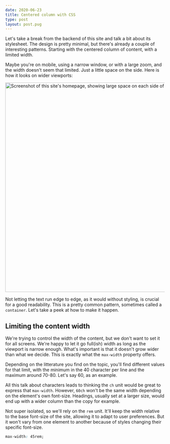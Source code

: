 ```yaml
---
date: 2020-06-23
title: Centered column with CSS
type: post
layout: post.pug
---
```

Let's take a break from the backend of this site and talk a bit about its stylesheet. The design is pretty minimal, but there's already a couple of interesting patterns. Starting with the centered column of content, with a limited width.

Maybe you're on mobile, using a narrow window, or with a large zoom, and the width doesn't seem that limited. Just a little space on the side. Here is how it looks on wider viewports:

<img src="/media/romaricpascal-homepage.png" alt="Screenshot of this site's homepage, showing large space on each side of the column of content" height="659" width="1299">

Not letting the text run edge to edge, as it would without styling, is crucial for a good readability. This is a pretty common pattern, sometimes called a `container`. Let's take a peek at how to make it happen.

Limiting the content width
---

We're trying to control the width of the content, but we don't want to set it for all screens. We're happy to let it go full(ish) width as long as the viewport is narrow enough. What's important is that it doesn't grow wider than what we decide. This is exactly what the `max-width` property offers.

Depending on the litterature you find on the topic, you'll find different values for that limit, with the minimum in the 40 character per line and the maximum around 70-80. Let's say 60, as an example.

All this talk about characters leads to thinking the `ch` unit would be great to express that `max-width`. However, `60ch` won't be the same width depending on the element's own font-size. Headings, usually set at a larger size, would end up with a wider column than the copy for example.

Not super isolated, so we'll rely on the `rem` unit. It'll keep the width relative to the base font-size of the site, allowing it to adapt to user preferences. But it won't vary from one element to another because of styles changing their specific font-size.

```css
max-width: 45rem;
```

<div class="demo" role="presentation">
  <div>
    <div class="demo-element demo-element-striped" style="height: 100%; max-width: 25%"></div>
  </div>
</div>

Centering the content
---

The column now has a limited width, but it's stuck on the left hand side of the screen. To get it in the middle, we can use the `auto` value for its left and right `margin`.

```css
max-width: 45rem;
margin-left: auto;
margin-right: auto;
```

<div class="demo" role="presentation">
  <div>
    <div class="demo-element demo-element-striped" style="height: 100%; max-width: 25%; margin-left: auto; margin-right: auto;"></div>
  </div>
</div>

Looking forward to when `margin-inline` will be widely supported and reduce those two `margin-...` properties to one. Note that we do not want to use the `margin` shorthand as there's no need to affect the top and bottom margin.

A little space on the outside
---

When the viewport is too narrow, the column reaches both edges of the screen.

<div class="demo demo--narrow" role="presentation">
  <div>
    <div class="demo-element demo-element-striped" style="height: 100%; margin-left: auto; margin-right: auto;"></div>
  </div>
</div>

It doesn't make for a pleasing experience, a little space on each side would make it so much nicer. Adding some horizontal `padding` is tempting, but brings in two issues:

1. when the limit applies, the width of the content is no longer the `max-width`. It becomes the `max-width`, minus twice the horizontal padding (one for each side).
2. it would conflict when applied to elements that have some padding already. Either we end up breaking its insides by trying to control its width, or its insides end up wreaking the spacing.

Both can be worked around. The first one can be adressed by ensuring `box-sizing` is set to `content-box` (usually it's reset to a much more convenient `border-box` nowadays) and the second by applying the styles to a wrapper element, rather than the one with the padding.

Not a found of those. In the end, what we want is something not quite full width, with a little space removed on each side. We can express that "word for word" with the `width` property and `calc()`:

```css
width: calc(100% - 2 * 1.5rem);
max-width: 45rem;
margin-left: auto;
margin-right: auto;
```

<div class="demo demo--narrow" role="presentation">
  <div>
    <div class="demo-element demo-element-striped" style="width: calc(100% - 2 * 1rem); height: 20%; margin-left: auto; margin-right: auto;"></div>
    <div class="demo-element demo-element-filled" style="width: calc(100% - 2 * 1rem); height: 20%; margin-left: auto; margin-right: auto; padding: 0.5rem" >
      <div class="demo-element demo-element-striped" style="height: 100%; " ></div>
    </div>
    <div class="demo-element demo-element-striped" style="width: calc(100% - 2 * 1rem); height: 20%; margin-left: auto; margin-right: auto;" ></div>
  </div>
</div>

Boom! Space on the side, limited width that matches the `max-width` and the pattern can be applied to elements that already have padding.

Picking targets
---

Using the `SELECTOR > *` selector, it can also create a container where each children is centered. And without any specificity added to the selector preceeding `>` (so good these asterisks). 

Compared to styling the parent directly, it'll be much easier to have elements break out of the column and be slightly wider. Not that it's impossible, it's just [a bit more involved than tweaking the `max-width`][breaking-out-of-column]. 

```css
.centered-children > * {
  width: calc(100% - 2 * 1.5rem);
  max-width: 45rem;
  margin-left: auto;
  margin-right: auto;
}

.wider-element {
  max-width: 55rem;
}
```

<div class="demo" role="presentation">
  <div>
    <div class="demo-element demo-element-striped" style="max-width: 25%; height: 20%; margin-left: auto; margin-right: auto;"></div>
    <div class="demo-element demo-element-filled" style="max-width: 35%; height: 20%; margin-left: auto; margin-right: auto; padding: 0.5rem" >
    </div>
    <div class="demo-element demo-element-striped" style="max-width: 25%; height: calc(60% - 2rem); margin-left: auto; margin-right: auto;" ></div>
  </div>
</div>

And that's about all there is behind the centered column of this minimal relaunch design. Now we've dealt with the horizontal centering, see you in the next article to have a look at the vertical spacing!

[breaking-out-of-column]:https://css-tricks.com/full-width-containers-limited-width-parents/
